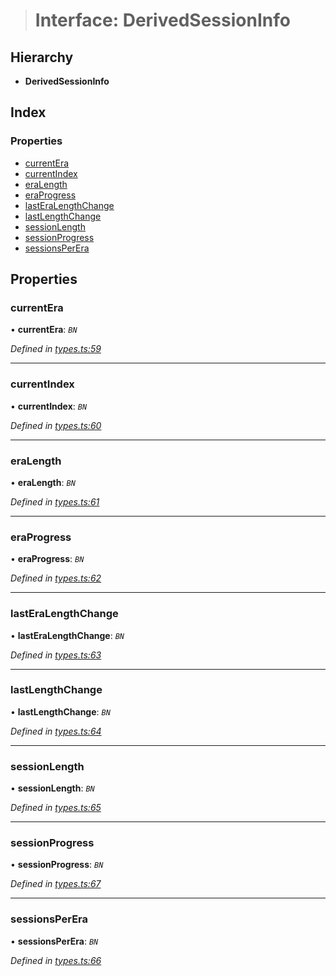 > # Interface: DerivedSessionInfo

## Hierarchy

* **DerivedSessionInfo**

## Index

### Properties

* [currentEra](_types_.derivedsessioninfo.md#currentera)
* [currentIndex](_types_.derivedsessioninfo.md#currentindex)
* [eraLength](_types_.derivedsessioninfo.md#eralength)
* [eraProgress](_types_.derivedsessioninfo.md#eraprogress)
* [lastEraLengthChange](_types_.derivedsessioninfo.md#lasteralengthchange)
* [lastLengthChange](_types_.derivedsessioninfo.md#lastlengthchange)
* [sessionLength](_types_.derivedsessioninfo.md#sessionlength)
* [sessionProgress](_types_.derivedsessioninfo.md#sessionprogress)
* [sessionsPerEra](_types_.derivedsessioninfo.md#sessionsperera)

## Properties

###  currentEra

• **currentEra**: *`BN`*

*Defined in [types.ts:59](https://github.com/polkadot-js/api/blob/5e0f62c/packages/api-derive/src/types.ts#L59)*

___

###  currentIndex

• **currentIndex**: *`BN`*

*Defined in [types.ts:60](https://github.com/polkadot-js/api/blob/5e0f62c/packages/api-derive/src/types.ts#L60)*

___

###  eraLength

• **eraLength**: *`BN`*

*Defined in [types.ts:61](https://github.com/polkadot-js/api/blob/5e0f62c/packages/api-derive/src/types.ts#L61)*

___

###  eraProgress

• **eraProgress**: *`BN`*

*Defined in [types.ts:62](https://github.com/polkadot-js/api/blob/5e0f62c/packages/api-derive/src/types.ts#L62)*

___

###  lastEraLengthChange

• **lastEraLengthChange**: *`BN`*

*Defined in [types.ts:63](https://github.com/polkadot-js/api/blob/5e0f62c/packages/api-derive/src/types.ts#L63)*

___

###  lastLengthChange

• **lastLengthChange**: *`BN`*

*Defined in [types.ts:64](https://github.com/polkadot-js/api/blob/5e0f62c/packages/api-derive/src/types.ts#L64)*

___

###  sessionLength

• **sessionLength**: *`BN`*

*Defined in [types.ts:65](https://github.com/polkadot-js/api/blob/5e0f62c/packages/api-derive/src/types.ts#L65)*

___

###  sessionProgress

• **sessionProgress**: *`BN`*

*Defined in [types.ts:67](https://github.com/polkadot-js/api/blob/5e0f62c/packages/api-derive/src/types.ts#L67)*

___

###  sessionsPerEra

• **sessionsPerEra**: *`BN`*

*Defined in [types.ts:66](https://github.com/polkadot-js/api/blob/5e0f62c/packages/api-derive/src/types.ts#L66)*